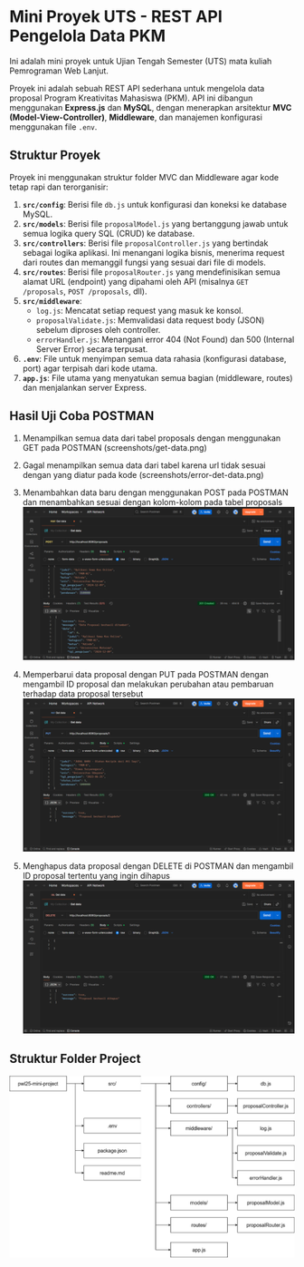 # Mini Proyek UTS - REST API Pengelola Data PKM

Ini adalah mini proyek untuk Ujian Tengah Semester (UTS) mata kuliah Pemrograman Web Lanjut.

Proyek ini adalah sebuah REST API sederhana untuk mengelola data proposal Program Kreativitas Mahasiswa (PKM). API ini dibangun menggunakan **Express.js** dan **MySQL**, dengan menerapkan arsitektur **MVC (Model-View-Controller)**, **Middleware**, dan manajemen konfigurasi menggunakan file `.env`.

## Struktur Proyek

Proyek ini menggunakan struktur folder MVC dan Middleware agar kode tetap rapi dan terorganisir:

1. **`src/config`**: Berisi file `db.js` untuk konfigurasi dan koneksi ke database MySQL.
2. **`src/models`**: Berisi file `proposalModel.js` yang bertanggung jawab untuk semua logika query SQL (CRUD) ke database.
3. **`src/controllers`**: Berisi file `proposalController.js` yang bertindak sebagai logika aplikasi. Ini menangani logika bisnis, menerima request dari routes dan memanggil fungsi yang sesuai dari file di models.
4. **`src/routes`**: Berisi file `proposalRouter.js` yang mendefinisikan semua alamat URL (endpoint) yang dipahami oleh API (misalnya `GET /proposals`, `POST /proposals`, dll).
5. **`src/middleware`**:
    * `log.js`: Mencatat setiap request yang masuk ke konsol.
    * `proposalValidate.js`: Memvalidasi data request body (JSON) sebelum diproses oleh controller.
    * `errorHandler.js`: Menangani error 404 (Not Found) dan 500 (Internal Server Error) secara terpusat.
6. **`.env`**: File untuk menyimpan semua data rahasia (konfigurasi database, port) agar terpisah dari kode utama.
7. **`app.js`**: File utama yang menyatukan semua bagian (middleware, routes) dan menjalankan server Express.

## Hasil Uji Coba POSTMAN

1. Menampilkan semua data dari tabel proposals dengan menggunakan GET pada POSTMAN
(screenshots/get-data.png)

2. Gagal menampilkan semua data dari tabel karena url tidak sesuai dengan yang diatur pada kode
(screenshots/error-det-data.png)

3. Menambahkan data baru dengan menggunakan POST pada POSTMAN dan menambahkan sesuai dengan kolom-kolom pada tabel proposals
![alt text](screenshots/create-data.png)

4. Memperbarui data proposal dengan PUT pada POSTMAN dengan mengambil ID proposal dan melakukan perubahan atau pembaruan terhadap data proposal tersebut
![alt text](screenshots/update-data.png)

5. Menghapus data proposal dengan DELETE di POSTMAN dan mengambil ID proposal tertentu yang ingin dihapus
![alt text](screenshots/delete-data.png)

## Struktur Folder Project
![alt text](screenshots/alur-mini-project.png)
